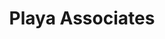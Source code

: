---
title: "Playa Associates"
url: /playa-del-carmen/playa-associates/
shop: agente inmobiliario
---